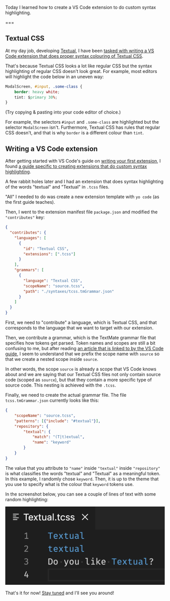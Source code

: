 Today I learned how to create a VS Code extension to do custom syntax highlighting.

===

## Textual CSS

At my day job, developing [Textual], I have been [tasked with writing a VS Code extension that does proper syntax colouring of Textual CSS][gh-issue].

That's because Textual CSS looks a lot like regular CSS but the syntax highlighting of regular CSS doesn't look great.
For example, most editors will highlight the code below in an uneven way:

```css
ModalScreen, #input, .some-class {
    border: heavy white;
    tint: $primary 30%;
}
```

(Try copying & pasting into your code editor of choice.)

For example, the selectors `#input` and `.some-class` are highlighted but the selector `ModalScreen` isn't.
Furthermore, Textual CSS has rules that regular CSS doesn't, and that is why `border` is a different colour than `tint`.


## Writing a VS Code extension

After getting started with VS Code's guide on [writing your first extension](https://code.visualstudio.com/api/get-started/your-first-extension), I found [a guide specific to creating extensions that do custom syntax highlighting](https://code.visualstudio.com/api/language-extensions/syntax-highlight-guide).

A few rabbit holes later and I had an extension that does syntax highlighting of the words "textual" and "Textual" in `.tcss` files.

"All" I needed to do was create a new extension template with `yo code` (as the first guide teaches).

Then, I went to the extension manifest file `package.json` and modified the `"contributes"` key:

```json
{
  "contributes": {
    "languages": [
      {
        "id": "Textual CSS",
        "extensions": [".tcss"]
      }
    ],
    "grammars": [
      {
        "language": "Textual CSS",
        "scopeName": "source.tcss",
        "path": "./syntaxes/tcss.tmGrammar.json"
      }
    ]
  }
}
```

First, we need to "contribute" a language, which is Textual CSS, and that corresponds to the language that we want to target with our extension.

Then, we contribute a grammar, which is the TextMate grammar file that specifies how tokens get parsed.
Token names and scopes are still a bit confusing to me, but after reading [an article that is linked to by the VS Code guide](https://www.apeth.com/nonblog/stories/textmatebundle.html), I seem to understand that we prefix the scope name with `source` so that we create a nested scope inside `source`.

In other words, the scope `source` is already a scope that VS Code knows about and we are saying that our Textual CSS files not only contain source code (scoped as `source`), but that they contain a more specific type of source code.
This nesting is achieved with the `.tcss`.

Finally, we need to create the actual grammar file.
The file `tcss.tmGrammar.json` currently looks like this:

```json
{
    "scopeName": "source.tcss",
    "patterns": [{"include": "#textual"}],
    "repository": {
        "textual": {
            "match": "(T|t)extual",
            "name": "keyword"
        }
    }
}
```

The value that you attribute to `"name"` inside `"textual"` inside `"repository"` is what classifies the words "textual" and "Textual" as a meaningful token.
In this example, I randomly chose `keyword`.
Then, it is up to the theme that you use to specify what is the colour that `keyword` tokens use.

In the screenshot below, you can see a couple of lines of text with some random highlighting:

![A screenshot of some source code with custom highlighting provided by a custom VS Code extension that will eventually do custom syntax highlighting of Textual CSS.](_textual_highlighted.webp)


[textual]: https://textual.textualize.io
[gh-issue]: https://github.com/Textualize/textual/issues/2888


That's it for now! [Stay tuned][subscribe] and I'll see you around!

[subscribe]: /subscribe
